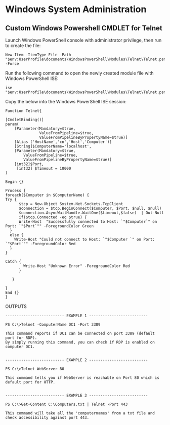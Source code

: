 # Windows System Administration 

## Custom Windows Powershell CMDLET for Telnet

Launch Windows PowerShell console with administrator privilege, then run to create the file:

    New-Item -ItemType File -Path "$env:UserProfile\documents\WindowsPowerShell\Modules\Telnet\Telnet.psm1" -Force
    

Run the following command to open the newly created module file with Windows PowerShell ISE:

    ise "$env:UserProfile\documents\WindowsPowerShell\Modules\Telnet\Telnet.psm1"

Copy the below into the Windows PowerShell ISE session:

    Function Telnet{

    [CmdletBinding()]
    param(
        [Parameter(Mandatory=$true,
                   ValueFromPipeline=$true,
                   ValueFromPipelineByPropertyName=$true)]
        [Alias ('HostName','cn','Host','Computer')]
        [String]$ComputerName='localhost',
        [Parameter(Mandatory=$true,
            ValueFromPipeline=$true,
            ValueFromPipelineByPropertyName=$true)]
        [int32]$Port,
         [int32] $Timeout = 10000
    )

    Begin {}

    Process {
    foreach($Computer in $ComputerName) {
    Try {
          $tcp = New-Object System.Net.Sockets.TcpClient
          $connection = $tcp.BeginConnect($Computer, $Port, $null, $null)
          $connection.AsyncWaitHandle.WaitOne($timeout,$false)  | Out-Null 
          if($tcp.Connected -eq $true) {
          Write-Host  "Successfully connected to Host: `"$Computer`" on Port: `"$Port`"" -ForegroundColor Green
      }
      else {
        Write-Host "Could not connect to Host: `"$Computer `" on Port: `"$Port`"" -ForegroundColor Red
      }
    }
    
    Catch {
            Write-Host "Unknown Error" -ForegroundColor Red
          }

       }
    
    }
    End {}
    }



OUTPUTS
    
    -------------------------- EXAMPLE 1 --------------------------
    
    PS C:\>Telnet -ComputerName DC1 -Port 3389
    
    This command reports if DC1 can be connected on port 3389 (default port for RDP). 
    By simply running this command, you can check if RDP is enabled on computer DC1.
     
        
    -------------------------- EXAMPLE 2 --------------------------
    
    PS C:\>Telnet WebServer 80
    
    This command tells you if WebServer is reachable on Port 80 which is default port for HTTP.
        
        
    -------------------------- EXAMPLE 3 --------------------------
    
    PS C:\>Get-Content C:\Computers.txt | Telnet -Port 443
    
    This command will take all the 'computernames' from a txt file and check accessibility against port 443.

